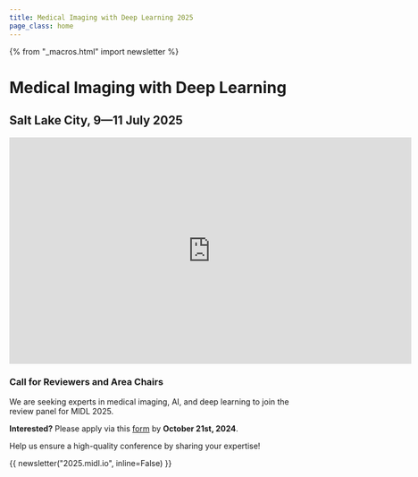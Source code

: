 ```yaml
---
title: Medical Imaging with Deep Learning 2025
page_class: home
---
```

{% from "_macros.html" import newsletter %}

# Medical Imaging with Deep Learning
## Salt Lake City, 9—11 July 2025

<!--<p class="primary-photo centered">
    <img alt="Utah" src="/images/midl-25-arches.jpg">
</p>-->

<div style="text-align: center;">
<iframe width="720" height="405" src="https://www.youtube.com/embed/TcsJES1UgjY?si=7RtXqwoe1je39725" title="MIDL 2025 at SLC" frameborder="0" allow="accelerometer; autoplay; clipboard-write; encrypted-media; gyroscope; picture-in-picture; web-share" referrerpolicy="strict-origin-when-cross-origin" allowfullscreen></iframe>
</div>

### Call for Reviewers and Area Chairs

We are seeking experts in medical imaging, AI, and deep learning to join the review panel for MIDL 2025.

**Interested?** Please apply via this [form](https://forms.gle/kuYTx6BffhdPc1sWA) by **October 21st, 2024**.

Help us ensure a high-quality conference by sharing your expertise!


{{ newsletter("2025.midl.io", inline=False) }}
